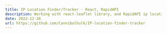 ```yaml
---
title: IP Location Finder/Tracker - React, RapidAPI
description: Working with react-leaflet library, and RapidAPI ip location finder api
date: 2022-12-26
url: https://github.com/Cannibalhulk/IP-location-finder-tracker
---
```

